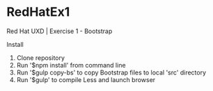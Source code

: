 # RedHatEx1
Red Hat UXD | Exercise 1 - Bootstrap

Install
1. Clone repository
2. Run '$npm install' from command line
3. Run '$gulp copy-bs' to copy Bootstrap files to local 'src' directory
4. Run '$gulp' to compile Less and launch browser
